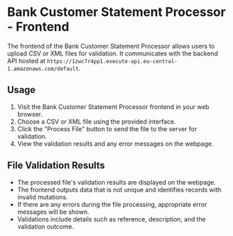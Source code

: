 # Bank Customer Statement Processor - Frontend

The frontend of the Bank Customer Statement Processor allows users to upload CSV or XML files for validation. It communicates with the backend API hosted at `https://1zwc7r4pp1.execute-api.eu-central-1.amazonaws.com/default`.

## Usage

1. Visit the Bank Customer Statement Processor frontend in your web browser.
2. Choose a CSV or XML file using the provided interface.
3. Click the "Process File" button to send the file to the server for validation.
4. View the validation results and any error messages on the webpage.

## File Validation Results

- The processed file's validation results are displayed on the webpage.
- The frontend outputs data that is not unique and identifies records with invalid mutations.
- If there are any errors during the file processing, appropriate error messages will be shown.
- Validations include details such as reference, description, and the validation outcome.
